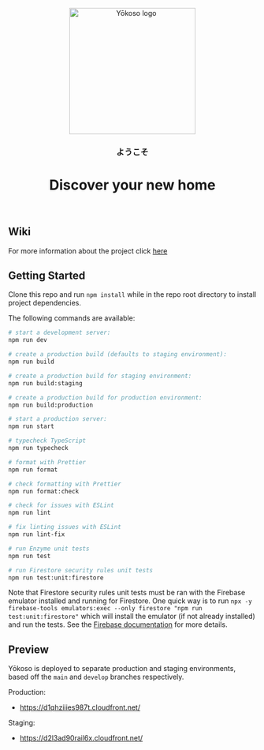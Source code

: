 <p align="center">
  <a href="https://github.com/yokoso-capstone/yokoso">
    <img src="https://user-images.githubusercontent.com/20251243/110607315-120f5800-8159-11eb-9df2-8a074944b681.png?raw=true" alt="Yōkoso logo" width="256" />
  </a>
</p>
<h3 align="center">ようこそ</h3>
<h1 align="center">Discover your new home</h1>

<br>

## Wiki

For more information about the project click [here](https://github.com/yokoso-capstone/yokoso/wiki/Y%C5%8Dkoso-Overview#general)

## Getting Started

Clone this repo and run `npm install` while in the repo root directory to install project dependencies.

The following commands are available:

```bash
# start a development server:
npm run dev

# create a production build (defaults to staging environment):
npm run build

# create a production build for staging environment:
npm run build:staging

# create a production build for production environment:
npm run build:production

# start a production server:
npm run start

# typecheck TypeScript
npm run typecheck

# format with Prettier
npm run format

# check formatting with Prettier
npm run format:check

# check for issues with ESLint
npm run lint

# fix linting issues with ESLint
npm run lint-fix

# run Enzyme unit tests
npm run test

# run Firestore security rules unit tests
npm run test:unit:firestore
```

Note that Firestore security rules unit tests must be ran with the Firebase emulator installed and running for Firestore.
One quick way is to run `npx -y firebase-tools emulators:exec --only firestore "npm run test:unit:firestore"` which will install the emulator (if not already installed) and run the tests.
See the [Firebase documentation](https://firebase.google.com/docs/firestore/security/test-rules-emulator) for more details.

## Preview

Yōkoso is deployed to separate production and staging environments, based off the `main` and `develop` branches respectively.

Production:

- https://d1qhziiies987t.cloudfront.net/

Staging:

- https://d2l3ad90rail6x.cloudfront.net/
